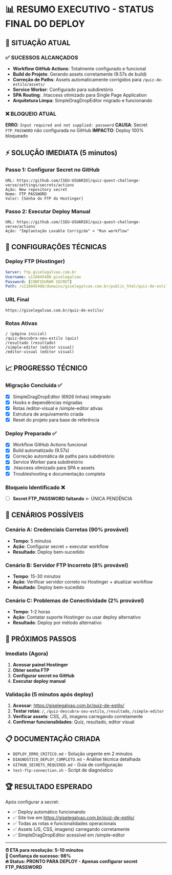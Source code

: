 # 📊 RESUMO EXECUTIVO - STATUS FINAL DO DEPLOY

## 🎯 SITUAÇÃO ATUAL

### ✅ SUCESSOS ALCANÇADOS
- **Workflow GitHub Actions**: Totalmente configurado e funcional
- **Build do Projeto**: Gerando assets corretamente (9.57s de build)
- **Correção de Paths**: Assets automaticamente corrigidos para `/quiz-de-estilo/assets/`
- **Service Worker**: Configurado para subdiretório
- **SPA Routing**: .htaccess otimizado para Single Page Application
- **Arquitetura Limpa**: SimpleDragDropEditor migrado e funcionando

### ❌ BLOQUEIO ATUAL
**ERRO**: `Input required and not supplied: password`
**CAUSA**: Secret `FTP_PASSWORD` não configurada no GitHub
**IMPACTO**: Deploy 100% bloqueado

## ⚡ SOLUÇÃO IMEDIATA (5 minutos)

### Passo 1: Configurar Secret no GitHub
```
URL: https://github.com/[SEU-USUARIO]/quiz-quest-challenge-verse/settings/secrets/actions
Ação: New repository secret
Nome: FTP_PASSWORD  
Valor: [Senha do FTP do Hostinger]
```

### Passo 2: Executar Deploy Manual
```
URL: https://github.com/[SEU-USUARIO]/quiz-quest-challenge-verse/actions
Ação: "Implantação Lovable Corrigida" > "Run workflow"
```

## 🔧 CONFIGURAÇÕES TÉCNICAS

### Deploy FTP (Hostinger)
```yaml
Server: ftp.giselegalvao.com.br
Username: u116045488.giselegalvao
Password: [CONFIGURAR SECRET]
Path: /u116045488/domains/giselegalvao.com.br/public_html/quiz-de-estilo/
```

### URL Final
```
https://giselegalvao.com.br/quiz-de-estilo/
```

### Rotas Ativas
```
/ (página inicial)
/quiz-descubra-seu-estilo (quiz)
/resultado (resultado)
/simple-editor (editor visual)
/editor-visual (editor visual)
```

## 📈 PROGRESSO TÉCNICO

### Migração Concluída ✅
- [x] SimpleDragDropEditor (6926 linhas) integrado
- [x] Hooks e dependências migradas
- [x] Rotas /editor-visual e /simple-editor ativas
- [x] Estrutura de arquivamento criada
- [x] Reset do projeto para base de referência

### Deploy Preparado ✅
- [x] Workflow GitHub Actions funcional
- [x] Build automatizado (9.57s)
- [x] Correção automática de paths para subdiretório
- [x] Service Worker para subdiretório
- [x] .htaccess otimizado para SPA e assets
- [x] Troubleshooting e documentação completa

### Bloqueio Identificado ❌
- [ ] **Secret FTP_PASSWORD faltando** ← ÚNICA PENDÊNCIA

## 🎲 CENÁRIOS POSSÍVEIS

### Cenário A: Credenciais Corretas (90% provável)
- **Tempo**: 5 minutos
- **Ação**: Configurar secret + executar workflow
- **Resultado**: Deploy bem-sucedido

### Cenário B: Servidor FTP Incorreto (8% provável)
- **Tempo**: 15-30 minutos
- **Ação**: Verificar servidor correto no Hostinger + atualizar workflow
- **Resultado**: Deploy bem-sucedido

### Cenário C: Problemas de Conectividade (2% provável)
- **Tempo**: 1-2 horas
- **Ação**: Contatar suporte Hostinger ou usar deploy alternativo
- **Resultado**: Deploy por método alternativo

## 🚀 PRÓXIMOS PASSOS

### Imediato (Agora)
1. **Acessar painel Hostinger**
2. **Obter senha FTP**
3. **Configurar secret no GitHub**
4. **Executar deploy manual**

### Validação (5 minutos após deploy)
1. **Acessar**: https://giselegalvao.com.br/quiz-de-estilo/
2. **Testar rotas**: `/`, `/quiz-descubra-seu-estilo`, `/resultado`, `/simple-editor`
3. **Verificar assets**: CSS, JS, imagens carregando corretamente
4. **Confirmar funcionalidades**: Quiz, resultado, editor visual

## 📋 DOCUMENTAÇÃO CRIADA

- `DEPLOY_ERRO_CRITICO.md` - Solução urgente em 2 minutos
- `DIAGNOSTICO_DEPLOY_COMPLETO.md` - Análise técnica detalhada
- `GITHUB_SECRETS_REQUIRED.md` - Guia de configuração
- `test-ftp-connection.sh` - Script de diagnóstico

## 🏆 RESULTADO ESPERADO

Após configurar a secret:
- ✅ Deploy automático funcionando
- ✅ Site live em https://giselegalvao.com.br/quiz-de-estilo/
- ✅ Todas as rotas e funcionalidades operacionais
- ✅ Assets (JS, CSS, imagens) carregando corretamente
- ✅ SimpleDragDropEditor acessível em /simple-editor

---

**⏰ ETA para resolução: 5-10 minutos**  
**🎯 Confiança de sucesso: 98%**  
**🔥 Status: PRONTO PARA DEPLOY - Apenas configurar secret FTP_PASSWORD**

